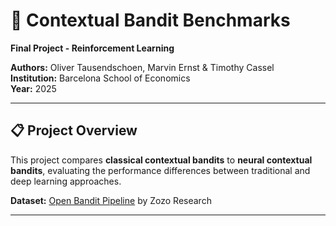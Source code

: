 # 🎯 Contextual Bandit Benchmarks

**Final Project - Reinforcement Learning**

**Authors:** Oliver Tausendschoen, Marvin Ernst & Timothy Cassel  
**Institution:** Barcelona School of Economics  
**Year:** 2025

---

## 📋 Project Overview

This project compares **classical contextual bandits** to **neural contextual bandits**, evaluating the performance differences between traditional and deep learning approaches.

**Dataset:** [Open Bandit Pipeline](https://github.com/st-tech/zr-obp) by Zozo Research

---